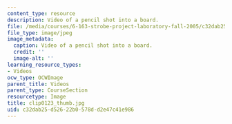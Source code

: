 ```yaml
---
content_type: resource
description: Video of a pencil shot into a board.
file: /media/courses/6-163-strobe-project-laboratory-fall-2005/c32dab25d52622b0578dd2e47c41e986_clip0123_thumb.jpg
file_type: image/jpeg
image_metadata:
  caption: Video of a pencil shot into a board.
  credit: ''
  image-alt: ''
learning_resource_types:
- Videos
ocw_type: OCWImage
parent_title: Videos
parent_type: CourseSection
resourcetype: Image
title: clip0123_thumb.jpg
uid: c32dab25-d526-22b0-578d-d2e47c41e986
---
```

